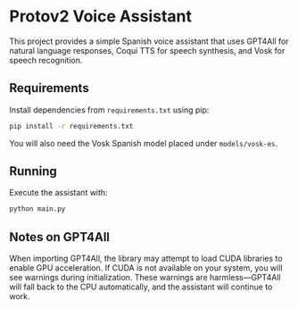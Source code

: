 # Protov2 Voice Assistant

This project provides a simple Spanish voice assistant that uses GPT4All for natural language responses, Coqui TTS for speech synthesis, and Vosk for speech recognition.

## Requirements

Install dependencies from `requirements.txt` using pip:

```bash
pip install -r requirements.txt
```

You will also need the Vosk Spanish model placed under `models/vosk-es`.

## Running

Execute the assistant with:

```bash
python main.py
```

## Notes on GPT4All

When importing GPT4All, the library may attempt to load CUDA libraries to enable GPU acceleration. If CUDA is not available on your system, you will see warnings during initialization. These warnings are harmless—GPT4All will fall back to the CPU automatically, and the assistant will continue to work.

